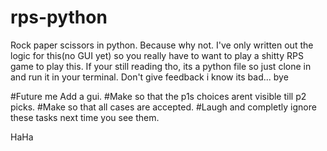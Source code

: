 # rps-python
Rock paper scissors in python. Because why not.
I've only written out the logic for this(no GUI yet) so you really have to want to play a shitty RPS game to play this.
If your still reading tho, its a python file so just clone in and run it in your terminal.
Don't give feedback i know its bad... bye


#Future me 
Add a gui.
#Make so that the p1s choices arent visible till p2 picks.
#Make so that all cases are accepted.
#Laugh and completly ignore these tasks next time you see them.

HaHa
